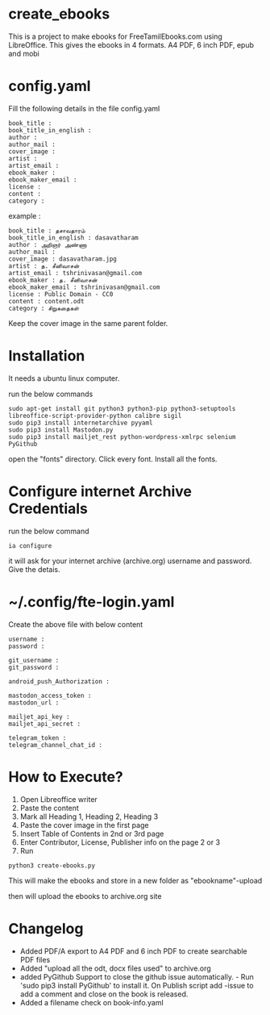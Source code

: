# create_ebooks

This is a project to make ebooks for FreeTamilEbooks.com using LibreOffice.
This gives the ebooks in 4 formats. A4 PDF, 6 inch PDF, epub and mobi

# config.yaml

Fill the following details in the file config.yaml

```
book_title : 
book_title_in_english : 
author : 
author_mail : 
cover_image : 
artist : 
artist_email : 
ebook_maker : 
ebook_maker_email : 
license : 
content : 
category : 
```


example :

```
book_title : தசாவதாரம்
book_title_in_english : dasavatharam
author : அறிஞர் அண்ணா
author_mail : 
cover_image : dasavatharam.jpg
artist : த. சீனிவாசன்
artist_email : tshrinivasan@gmail.com
ebook_maker : த. சீனிவாசன்
ebook_maker_email : tshrinivasan@gmail.com
license : Public Domain - CC0 
content : content.odt
category : சிறுகதைகள்
```






Keep the cover image in the same parent folder.


# Installation

It needs a ubuntu linux computer.


run the below commands

```
sudo apt-get install git python3 python3-pip python3-setuptools  libreoffice-script-provider-python calibre sigil 
sudo pip3 install internetarchive pyyaml
sudo pip3 install Mastodon.py
sudo pip3 install mailjet_rest python-wordpress-xmlrpc selenium PyGithub

```






open the "fonts" directory.
Click every font.
Install all the fonts.



# Configure internet Archive Credentials


run the below command
```
ia configure
```

it will ask for your internet archive (archive.org) username and password.
Give the detais.



# ~/.config/fte-login.yaml 

Create the above file with below content

```
username :
password :

git_username :
git_password :

android_push_Authorization : 

mastodon_access_token :
mastodon_url :

mailjet_api_key :
mailjet_api_secret :

telegram_token : 
telegram_channel_chat_id : 

```

# How to Execute?



1. Open Libreoffice writer
2. Paste the content
3. Mark all Heading 1, Heading 2, Heading 3
4. Paste the cover image in the first page
5. Insert Table of Contents in 2nd or 3rd page
6. Enter Contributor, License, Publisher info on the page 2 or 3
7. Run 

```
python3 create-ebooks.py
```

This will make the ebooks and store in a new folder as "ebookname"-upload



then will upload the ebooks to archive.org site



# Changelog
* Added PDF/A export to A4 PDF and 6 inch PDF to create searchable PDF files
* Added "upload all the odt, docx files used" to archive.org
* added PyGithub Support to close the github issue automatically. - Run 'sudo pip3 install PyGithub' to install it. On Publish script add -issue <github issue number> to add a comment and close on the book is released.
* Added a filename check on book-info.yaml
